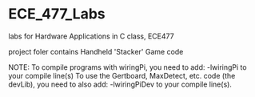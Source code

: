 # ECE_477_Labs
labs for Hardware Applications in C class, ECE477

project foler contains Handheld 'Stacker' Game code













NOTE: To compile programs with wiringPi, you need to add:
    -lwiringPi
  to your compile line(s) To use the Gertboard, MaxDetect, etc.
  code (the devLib), you need to also add:
    -lwiringPiDev
  to your compile line(s).
